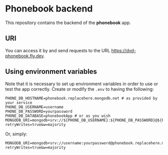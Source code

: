 # Phonebook backend

This repository contains the backend of the **phonebook** app.

## URI

You can access it by and send requests to the URL <https://dvd-phonebook.fly.dev>.

## Using environment variables

Note that it is necessary to set up environment variables in order to use or test the app correctly. Create or modify the `.env` to having the following:

```shell
PHONE_DB_HOSTNAME=phonebook.replacehere.mongodb.net # as provided by your service
PHONE_DB_USERNAME=username
PHONE_DB_PASSWORD=yourpassword
PHONE_DB_DATABASE=phonebookApp # or as you wish
MONGODB_URI=mongodb+srv://${PHONE_DB_USERNAME}:${PHONE_DB_PASSWORD}@${PHONE_DB_HOSTNAME}/${PHONE_DB_DATABASE}?retryWrites=true&w=majority
```

Or, simply:

```shell
MONGODB_URI=mongodb+srv://username:yourpassword@phonebook.replacehere.mongodb.net/phonebookApp?retryWrites=true&w=majority
```
